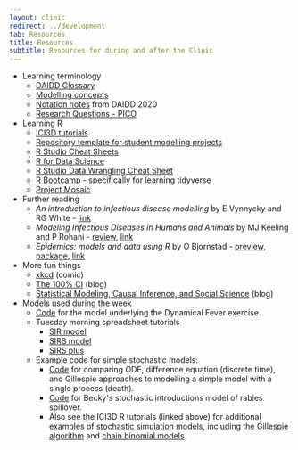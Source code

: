 ```yaml
---
layout: clinic
redirect: ../development
tab: Resources
title: Resources
subtitle: Resources for during and after the Clinic
---
```


- Learning terminology
    - [DAIDD Glossary](./DAIDD_Glossary.pdf)
    - [Modelling concepts](./modellingConcepts)
    - [Notation notes](https://www.dropbox.com/s/d67czzn1f3qkcet/notationNotes.pdf?dl=1) from DAIDD 2020
    - [Research Questions - PICO](https://drive.google.com/file/d/1e6bEVx1A3lz-Go_Q2fblOuRQdBEaSc3m/view?usp=sharing)
- Learning R
    - [ICI3D tutorials](http://www.ici3d.org/MMED/tutorials/)
    - [Repository template for student modelling projects](https://github.com/SACEMA/repo_template)
    - [R Studio Cheat Sheets](http://www.rstudio.com/resources/cheatsheets)
    - [R for Data Science](http://r4ds.had.co.nz/)
    - [R Studio Data Wrangling Cheat Sheet](https://www.rstudio.com/wp-content/uploads/2015/02/data-wrangling-cheatsheet.pdf)
    - [R Bootcamp](https://r-bootcamp.netlify.com/) - specifically for learning tidyverse
    - [Project Mosaic](http://mosaic-web.org/r-packages/)
- Further reading
    - _An introduction to infectious disease modelling_ by E Vynnycky and RG White - [link](http://www.anintroductiontoinfectiousdiseasemodelling.com/)
    - _Modeling Infectious Diseases in Humans and Animals_ by MJ Keeling and P Rohani - [review](http://rohanilab.ecology.uga.edu/wp-content/uploads/2013/12/farrington.pdf), [link](https://www.researchgate.net/publication/23180326_Modeling_Infectious_Diseases_in_Humans_and_Animals)
    - _Epidemics: models and data using R_ by O Bjornstad - [preview](https://books.google.co.za/books/about/Epidemics.html?id=4sJ1DwAAQBAJ&printsec=frontcover&source=kp_read_button&redir_esc=y#v=onepage&q&f=false), [package](https://cran.r-project.org/web/packages/epimdr/index.html_), [link](https://www.academia.edu/37886938/Epidemics_Models_and_Data_using_R_-_Ottar_N._Bj%C3%B8rnstad.pdf)
- More fun things
    - [xkcd](https://www.xkcd.com/) (comic)
    - [The 100% CI](http://www.the100.ci/) (blog)
    - [Statistical Modeling, Causal Inference, and Social Science](http://andrewgelman.com/) (blog)
- Models used during the week
    - [Code](http://www.ici3d.org/MMED/tutorials/dynamicalFever) for the model underlying the Dynamical Fever exercise.
    - Tuesday morning spreadsheet tutorials
        - [SIR model](https://docs.google.com/spreadsheets/d/15bdsik9N6gcS5w1lB97joRqgo4Cnz349rTBzSpbSiDk/edit?usp=sharing)
        - [SIRS model](https://docs.google.com/spreadsheets/d/1i7HprnvV1TNppItJ4TKIZFFS4nvo0tFNXsIxW9UlcIs/edit?usp=sharing)
        - [SIRS plus](https://docs.google.com/spreadsheets/d/1HPBPZR9ZTqegnPcIZCLGu4KyW_HjbY2Pq48cp6l5H4E/edit?usp=sharing)
    - Example code for simple stochastic models:
        - [Code](https://www.dropbox.com/s/s1cu3hg1fp7rptx/SimpleStochastic.zip?dl=1) for comparing ODE, difference equation (discrete time), and Gillespie approaches to modelling a simple model with a single process (death).
        - [Code](../Materials/spillover_introductions.R) for Becky's stochastic introductions model of rabies spillover.
        - Also see the ICI3D R tutorials (linked above) for additional examples of stochastic simulation models, including the [Gillespie algorithm](http://www.ici3d.org/MMED/tutorials/gillespie) and [chain binomial models](https://raw.githubusercontent.com/ICI3D/RTutorials/master/ICI3D_Example_chainBinom.R).
